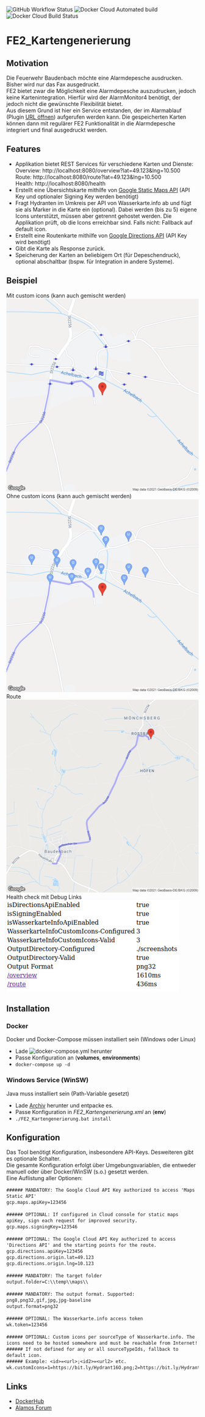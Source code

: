 ![GitHub Workflow Status](https://img.shields.io/github/workflow/status/odin568/FE2_Kartengenerierung/Java%20CI%20with%20Gradle?style=plastic) ![Docker Cloud Automated build](https://img.shields.io/docker/cloud/automated/odin568/fe2_kartengenerierung?style=plastic) ![Docker Cloud Build Status](https://img.shields.io/docker/cloud/build/odin568/fe2_kartengenerierung?style=plastic)

# FE2_Kartengenerierung
## Motivation
Die Feuerwehr Baudenbach möchte eine Alarmdepesche ausdrucken. Bisher wird nur das Fax ausgedruckt.  
FE2 bietet zwar die Möglichkeit eine Alarmdepesche auszudrucken, jedoch keine Kartenintegration. Hierfür wird der AlarmMonitor4 benötigt, der jedoch nicht die gewünschte Flexibilität bietet.  
Aus diesem Grund ist hier ein Service entstanden, der im Alarmablauf (Plugin [URL öffnen](https://alamos-support.atlassian.net/wiki/spaces/documentation/pages/219480774/URL+ffnen)) aufgerufen werden kann. Die gespeicherten Karten können dann mit regulärer FE2 Funktionalität in die Alarmdepesche integriert und final ausgedruckt werden. 
## Features
* Applikation bietet REST Services für verschiedene Karten und Dienste:  
  Overview: http://localhost:8080/overview?lat=49.123&lng=10.500  
  Route: http://localhost:8080/route?lat=49.123&lng=10.500  
  Health: http://localhost:8080/health
* Erstellt eine Übersichtskarte mithilfe von [Google Static Maps API](https://developers.google.com/maps/documentation/maps-static/overview) 
  (API Key und optionaler Signing Key werden benötigt)
* Fragt Hydranten im Umkreis per API von Wasserkarte.info ab und fügt sie als Marker in die Karte ein (optional). 
  Dabei werden (bis zu 5) eigene Icons unterstützt, müssen aber getrennt gehostet werden. 
  Die Applikation prüft, ob die Icons erreichbar sind. Falls nicht: Fallback auf default icon.
* Erstellt eine Routenkarte mithilfe von [Google Directions API](https://developers.google.com/maps/documentation/directions/overview)
  (API Key wird benötigt)
* Gibt die Karte als Response zurück.  
* Speicherung der Karten an beliebigem Ort (für Depeschendruck), optional abschaltbar (bspw. für Integration in andere Systeme).
## Beispiel
Mit custom icons (kann auch gemischt werden)  
![Alt text](screenshots/readme/overview.png?raw=true "Generated overview with custom icons")
Ohne custom icons (kann auch gemischt werden)  
![Alt text](screenshots/readme/overview_noicons.png?raw=true "Generated overview without custom icons")
Route  
![Alt text](screenshots/readme/route.png?raw=true "Generated route")
Health check mit Debug Links  
![Alt text](screenshots/readme/health.png?raw=true "Health check")
## Installation
### Docker
Docker und Docker-Compose müssen installiert sein (Windows oder Linux)
* Lade ![docker-compose.yml](/deploy/docker/docker-compose.yml?raw=true "docker-compose.yml") herunter
* Passe Konfiguration an (**volumes**, **environments**)
* ```docker-compose up -d```
### Windows Service (WinSW)
Java muss installiert sein (Path-Variable gesetzt)
* Lade [Archiv](https://downgit.github.io/#/home?url=https://github.com/odin568/FE2_Kartengenerierung/tree/main/deploy/winsw&fileName=FE2_Kartengenerierung&rootDirectory=FE2_Kartengenerierung) herunter und entpacke es.
* Passe Konfiguration in *FE2_Kartengenerierung.xml* an (**env**)
* ```./FE2_Kartengenerierung.bat install```
## Konfiguration
Das Tool benötigt Konfiguration, insbesondere API-Keys. Desweiteren gibt es optionale Schalter.  
Die gesamte Konfiguration erfolgt über Umgebungsvariablen, die entweder manuell oder über Docker/WinSW (s.o.) gesetzt werden.  
Eine Auflistung aller Optionen:  
```
###### MANDATORY: The Google Cloud API Key authorized to access 'Maps Static API'
gcp.maps.apiKey=123456
  
###### OPTIONAL: If configured in Cloud console for static maps apiKey, sign each request for improved security.
gcp.maps.signingKey=123546
  
###### OPTIONAL: The Google Cloud API Key authorized to access 'Directions API' and the starting points for the route.
gcp.directions.apiKey=123456
gcp.directions.origin.lat=49.123
gcp.directions.origin.lng=10.123
  
###### MANDATORY: The target folder
output.folder=C:\\temp\\maps\\
  
###### MANDATORY: The output format. Supported: png8,png32,gif,jpg,jpg-baseline
output.format=png32
  
###### OPTIONAL: The Wasserkarte.info access token
wk.token=123456
  
###### OPTIONAL: Custom icons per sourceType of Wasserkarte.info. The icons need to be hosted somewhere and must be reachable from Internet!
###### If not defined for any or all sourceTypeIds, fallback to default icon.
###### Example: <id>=<url>;<id2>=<url2> etc.
wk.customIcons=1=https://bit.ly/Hydrant16O.png;2=https://bit.ly/Hydrant16U.png;3=https://bit.ly/Hydrant16W.png
```
## Links
* [DockerHub](https://hub.docker.com/r/odin568/fe2_kartengenerierung) 
* [Alamos Forum](https://board.alamos-gmbh.com/viewtopic.php?f=24&t=6445)
